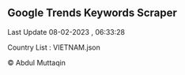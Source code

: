

## Google Trends Keywords Scraper 
 
Last Update 08-02-2023 , 06:33:28

Country List :
VIETNAM.json



© Abdul Muttaqin 
